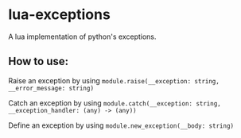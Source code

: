 # lua-exceptions

A lua implementation of python's exceptions.

## How to use:
Raise an exception by using ```module.raise(__exception: string, __error_message: string)```

Catch an exception by using ```module.catch(__exception: string, __exception_handler: (any) -> (any))```

Define an exception by using ```module.new_exception(__body: string)```
